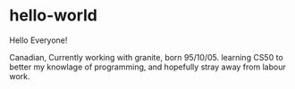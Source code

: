 # hello-world
 
 Hello Everyone!
 
 Canadian, Currently working with granite, born 95/10/05. learning CS50 to better my knowlage of programming, and hopefully stray away from labour work.
